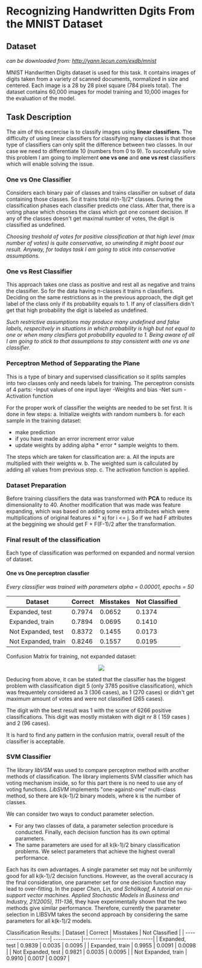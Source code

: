 # Recognizing Handwritten Dgits From the MNIST Dataset

## Dataset
*can be downloaded from: http://yann.lecun.com/exdb/mnist*

MNIST Handwritten Digits dataset is used for this task. It contains images of digits taken from a variety of scanned documents, normalized in size and centered. Each image is a 28 by 28 pixel square (784 pixels total). The dataset contains 60,000 images for model training and 10,000 images for the evaluation of the model.

## Task Description
The aim of this excercise is to classify images using **linear classifiers**. The difficulty of using linear classifiers for classifying many classes is that those type of classifiers can only split the difference between two classes. In our case we need to differentiate 10 (numbers from 0 to 9). To succesfully solve this problem I am going to implement **one vs one** and **one vs rest** classifiers which will enable solving the issue. 

### One vs One Classifier
Considers each binary pair of classes and trains classifier on subset of data containing those classes. So it trains total *n*(n-1)/2* classes. During the classification phases each classifier predicts one class. After that, there is a voting phase which chooses the class which got one consent decision. If any of the classes doesn't get maximal number of votes, the digit is classified as undefined. 

*Choosing treshold of votes for positive classification at that high level (max number of votes) is quite conservative, so unwinding it might boost our result. Anyway, for todays task I am going to stick into conservative assumptions.*

### One vs Rest Classifier 
This approach takes one class as positive and rest all as negative and trains the classifier. So for the data having n-classes it trains n classifiers. Deciding on the same restrictions as in the previous approach, the digit get label of the class only if its probability equals to 1. If any of classifiers didn't get that high probability the digit is labeled as undefined.

*Such restrictive assumptions may produce many undefined and false labels, respecitvely in situations in which probability is high but not equal to one or when many clasifiers got probability equaled to 1. Being aware of all I am going to stick to that assumptions to stay consistent with one vs one classifier.*

### Perceptron Method of Sepparating the Plane
This is a type of binary and supervised classification so it splits samples into two classes only and needs labels for training. 
The perceptron consists of 4 parts:
-Input values of one input layer
-Weights and bias
-Net sum
-Activation function

For the proper work of classifier the weights are needed to be set first. It is done in few steps:
a. Initialize weights with random numbers
b. for each sample in the training dataset:
- make prediction
- if you have made an error increment error value
- update weights by adding alpha * error * sample weights to them.

The steps which are taken for classification are:
a. All the inputs are multiplied with their weights w.
b. The weighted sum is callculated by adding all values from previous step.
c. The activation function is applied. 

### Dataset Preparation

Before training classifiers the data was transformed with **PCA** to reduce its dimensionality to 40. 
Another modification that was made was feature expanding, which was based on adding some extra attributes which were multiplications of original features xi * xj for i <= j. So if we had F attributes at the beggining we should get F + F(F-1)/2 after the transformation. 

### Final result of the classification
Each type of classification was performed on expanded and normal version of dataset.

#### One vs One perceptron classfier

*Every classifier was trained with parameters alpha = 0.00001, epochs = 50*

| Dataset               | Correct     | Misstakes | Not Classified  |
| ----------------------| ----------- |-----------|-----------------|
| Expanded, test        | 0.7974      | 0.0652    | 0.1374          |
| Expanded, train       | 0.7894      | 0.0695    | 0.1410          |
| Not Expanded, test    | 0.8372      | 0.1455    | 0.0173          |
| Not Expanded, train   | 0.8246      | 0.1557    | 0.0195          |

Confusion Matrix for training, not expanded dataset:

<p align="center">
  <img src = "https://imgur.com/NsmNBCc.png"/>
</p>

Deducing from above, it can be stated that the classifier has the biggest problem with classification digit 5 (only 3785 positive classification), which was frequentely considered as 3 (306 cases), as 1 (270 cases) or didn't get maximum amount of votes and were not classified (265 cases).

The digit with the best result was 1 with the score of 6266 positive classifications. This digit was mostly mistaken with digit nr 8 ( 159 cases ) and 2 (96 cases).

It is hard to find any pattern in the confusion matrix, overall result of the classifier is acceptable. 

### SVM Classifier
The library *libVSM* was used to compare perceptron method with another methods of classification. The library implements SVM classifier which has voting mechanism inside, so for this part there is no need to use any of voting functions. *LibSVM* implements "one-against-one" multi-class method, so there are k(k-1)/2 binary models, where k is the number of classes.

We can consider two ways to conduct parameter selection.

- For any two classes of data, a parameter selection procedure is conducted. Finally, each decision function has its own optimal parameters.
- The same parameters are used for all k(k-1)/2 binary classification problems. We select parameters that achieve the highest overall performance.

Each has its own advantages. A single parameter set may not be uniformly good for all k(k-1)/2 decision functions. However, as the overall accuracy is the final consideration, one parameter set for one decision function may lead to over-fitting. In the paper *Chen, Lin, and Schölkopf, A tutorial on nu-support vector machines. Applied Stochastic Models in Business and Industry, 21(2005), 111-136*, they have experimentally shown that the two methods give similar performance. Therefore, currently the parameter selection in LIBSVM takes the second approach by considering the same parameters for all k(k-1)/2 models.

Classification Results:
| Dataset               | Correct     | Misstakes | Not Classified  |
| ----------------------| ----------- |-----------|-----------------|
| Expanded, test        | 0.9839      | 0.0035    | 0.0095          |
| Expanded, train       | 0.9955      | 0.0091    | 0.0098          |
| Not Expanded, test    | 0.9821      | 0.0035    | 0.0095          |
| Not Expanded, train   | 0.9910      | 0.0017    | 0.0097          |
